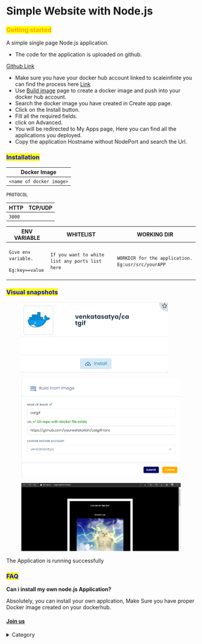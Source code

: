 # Simple Website with Node.js

### <mark style="color:orange;">Getting started</mark>&#x20;

A simple single page Node.js application.

* The code for the application is uploaded on github.

[Github Link](https://github.com/younesfakallah/catgif2)

* Make sure you have your docker hub account linked to scaleinfinte you can find the process here [Link](https://file+.vscode-resource.vscode-cdn.net/c%3A/Users/AMARTYA/OneDrive/Documents/GitHub/scale-infinite.github.io/content/quick\_start/my\_account)
* Use [Build image](https://file+.vscode-resource.vscode-cdn.net/c%3A/Users/AMARTYA/OneDrive/Documents/GitHub/scale-infinite.github.io/content/quick\_start/build\_image) page to create a docker image and push into your docker hub account.
* Search the docker image you have created in Create app page.
* Click on the Install button.
* Fill all the required fields.
* &#x20;click on Advanced.
* You will be redirected to My Apps page, Here you can find all the applications you deployed.
* &#x20;Copy the application Hostname without NodePort and search the Url.

### <mark style="color:blue;">Installation</mark>&#x20;

| Docker Image             |
| ------------------------ |
| `<name of docker image>` |

`PROTOCOL`

| HTTP   | TCP/UDP |
| ------ | ------- |
| `3000` |         |

| ENV VARIABLE                                                            | WHITELIST                                       | WORKING DIR                                       |
| ----------------------------------------------------------------------- | ----------------------------------------------- | ------------------------------------------------- |
| <p><code>Give env variable.</code></p><p><code>Eg:key==value</code></p> | `If you want to white list any ports list here` | `WORKDIR for the application. Eg:usr/src/yourAPP` |



### <mark style="color:blue;">Visual snapshots</mark>

<figure><img src="../../.gitbook/assets/my-apps (1) (1).png" alt=""><figcaption></figcaption></figure>

<div>

<figure><img src="../../.gitbook/assets/build-image (2).png" alt=""><figcaption></figcaption></figure>

 

<figure><img src="../../.gitbook/assets/running_app.png" alt=""><figcaption></figcaption></figure>

</div>

&#x20;The Application is running successfully

### <mark style="color:blue;">FAQ</mark>

**Can i install my own node.js Application?**

Absolutely, you can install your own applcation, Make Sure you have proper Docker image created on your dockerhub.

#### [Join us](https://app.slack.com/client/T04QS32JX6E/C04QKEWE146)&#x20;

<details>

<summary>Category</summary>

Kubernetes, cloud computing, DevOps, cloud services, hosting platform, container orchestration, cloud infrastructure, cloud deployment, cloud management, cloud technology, cloud solutions&#x20;

</details>
